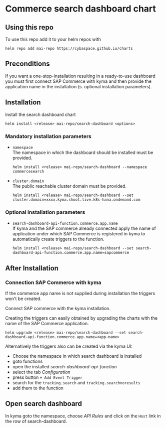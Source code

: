 # Commerce search dashboard chart

## Using this repo
To use this repo add it to your helm repos with
```shell
helm repo add mai-repo https://cybaspace.github.io/charts
```

## Preconditions
If you want a one-stop-installation resulting in a ready-to-use dashboard you must first connect SAP Commerce with kyma and then provide the application name in the installation (s. optional installation parameters).
## Installation
Install the search dashboard chart
```
helm install <release> mai-repo/search-dashboard <options>
```

### Mandatory installation parameters
- `namespace`  
  The namespace in which the dashboard should be installed must be provided.
  ```shell
  helm install <release> mai-repo/search-dashboard --namespace commercesearch
  ```
- `cluster.domain`  
  The public reachable cluster domain must be provided.  
  ```shell
  helm install <release> mai-repo/search-dashboard --set cluster.domain=xxxx.kyma.shoot.live.k8s-hana.ondemand.com
  ```

### Optional installation parameters
- `search-dashboard-api-function.commerce.app.name`  
  If kyma and the SAP commerce already connected apply the name of application under which SAP Commerce is registered in kyma to automatically create triggers to the function.  
  ```shell
  helm install <release> mai-repo/search-dashboard --set search-dashboard-api-function.commerce.app.name=sapcommerce
  ```

## After Installation
### Connection SAP Commerce with kyma
If the commerce app name is not supplied during installation the triggers won't be created.

Connect SAP commerce with the kyma installation.

Creating the triggers can easily obtained by upgrading the charts with the name of the SAP Commerce application.  
```shell
helm upgrade <release> mai-repo/search-dashboard --set search-dashboard-api-function.commerce.app.name=<app-name>
```
Alternatively the triggers also can be created via the kyma UI:
- Choose the namespace in which search dashboard is installed 
- goto functions
- open the installed _search-dashboard-api-function_
- select the tab _Configuration_
- press button `+ Add Event Trigger`
- search for the `tracking.search` and `tracking.searchnoresults` 
- add them to the function

## Open search dashboard
In kyma goto the namespace, choose _API Rules_ and click on the `Host` link in the row of search-dashboard.